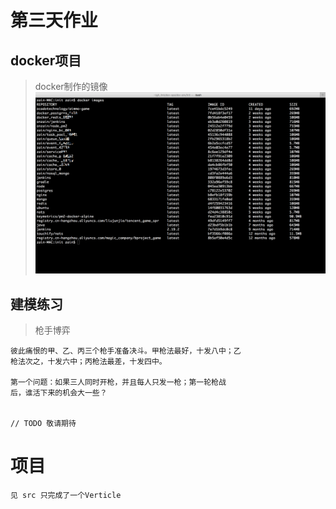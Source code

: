 # 第三天作业

## docker项目

> docker制作的镜像
![Alt text](./img/docker镜像.png)

## 建模练习

> 枪手博弈
```
彼此痛恨的甲、乙、丙三个枪手准备决斗。甲枪法最好，十发八中；乙
枪法次之，十发六中；丙枪法最差，十发四中。

第一个问题：如果三人同时开枪，并且每人只发一枪；第一轮枪战
后，谁活下来的机会大一些？


// TODO 敬请期待
```

# 项目
```
见 src 只完成了一个Verticle
```
